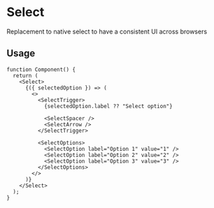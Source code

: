 # Select

Replacement to native select to have a consistent UI across browsers

## Usage

```tsx
function Component() {
  return (
    <Select>
      {({ selectedOption }) => (
        <>
          <SelectTrigger>
            {selectedOption.label ?? "Select option"}

            <SelectSpacer />
            <SelectArrow />
          </SelectTrigger>

          <SelectOptions>
            <SelectOption label="Option 1" value="1" />
            <SelectOption label="Option 2" value="2" />
            <SelectOption label="Option 3" value="3" />
          </SelectOptions>
        </>
      )}
    </Select>
  );
}
```
